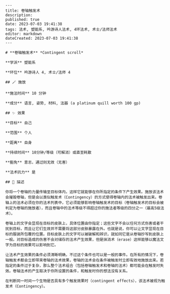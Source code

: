 
    ---
    title: 卷轴触发术
    description: 
    published: true
    date: 2023-07-03 19:41:38
    tags: 法术, 塑能系, 吟游诗人法术, 4环法术, 术士/法师法术
    editor: markdown
    dateCreated: 2023-07-03 19:41:38
    ---

    # **卷轴触发术** *Contingent scroll*

    **学派** 塑能系 

    **环位** 吟游诗人 4, 术士/法师 4

    ## 🪄 施放

    **施法时间** 10 分钟

    **成分** 语言, 姿势, 材料, 法器 (a platinum quill worth 100 gp)

    ## ✨ 效果 

    **目标** 自己 

    **范围** 个人

    **距离** 自身  

    **持续时间** 10分钟/等级（可解消）或直至耗散 

    **豁免** 意志，通过则无效（无害）

    **法术抗力** 是

    ## 📖 描述

    你将一个卷轴的力量传输至目标体内，这样它就能够在你所指定的条件下产生效果。施放该法术会摧毁卷轴，但是会以类似触发术（Contingency）的方式使得卷轴内的法术被触发出来。卷轴上的法术必须在你的法术列表中，它必须能够影响卷轴触发术的目标（卷轴触发术的目标会被判定为卷轴的施放者），而且卷轴中的法术等级不得超过你的施法者等级的四分之一（最高5级法术）。

    卷轴上的文字会显现在目标的皮肤上，具体位置由你指定；这些文字不会以任何方式伤害或者干扰到目标，而且让它们生效并不需要将这部分皮肤暴露在外。也就是说，你可以让文字显现在目标的服装所包覆的位置。目标皮肤上的文字可以被破解和辨识，就如同它是从卷轴抄写到皮肤上一般。对目标造成的伤害不会对储存的法术产生效果，但是抹消术（erase）这样能够以魔法文字为目标的效果可以影响到它。

    让法术产生效果的条件必须清晰明确，不过这个条件也可以是一般的事件。在所有的情况下，卷轴触发术都会立即带来卷轴的法术效果，卷轴的法术会在条件被触发时立即有效地施放出来。若指定的条件过于复杂，那么整个法术组合（包括卷轴触发术和卷轴的法术）都可能会在触发时失效。卷轴法术的产生取决于你所设置的条件，和触发时你的想法没有关系。

    在判断同一时间一个生物是否具有多个触发效果时（contingent effects），该法术被视为触发术（Contingency）。
    